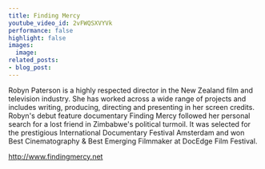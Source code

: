 ```yaml
---
title: Finding Mercy
youtube_video_id: 2vFWQSXVYVk
performance: false
highlight: false
images:
  image: 
related_posts:
- blog_post: 
---
```


Robyn Paterson is a highly respected director in the New Zealand film and television industry. She has worked across a wide range of projects and includes writing, producing, directing and presenting in her screen credits. Robyn's debut feature documentary Finding Mercy followed her personal search for a lost friend in Zimbabwe's political turmoil. It was selected for the prestigious International Documentary Festival Amsterdam and won Best Cinematography & Best Emerging Filmmaker at DocEdge Film Festival.

http://www.findingmercy.net